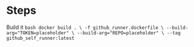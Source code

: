 # Steps
Build it
`bash
docker build . \
  -f github_runner.dockerfile \
  --build-arg="TOKEN=placeholder" \
  --build-arg="REPO=placeholder" \
  --tag github_self_runner:latest
`
